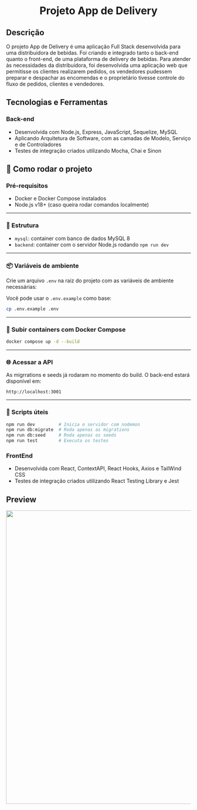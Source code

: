 <h1 align="center">Projeto App de Delivery</h1>

## Descrição

O projeto App de Delivery é uma aplicação Full Stack desenvolvida para uma distribuidora de bebidas. Foi criando e integrado tanto o back-end quanto o front-end, de uma plataforma de delivery de bebidas. Para atender às necessidades da distribuidora, foi desenvolvida uma aplicação web que permitisse os clientes realizarem pedidos, os vendedores pudessem preparar e despachar as encomendas e o proprietário tivesse controle do fluxo de pedidos, clientes e vendedores.

## Tecnologias e Ferramentas

### Back-end

- Desenvolvida com Node.js, Express, JavaScript, Sequelize, MySQL
- Aplicando Arquitetura de Software, com as camadas de Modelo, Serviço e de Controladores
- Testes de integração criados utilizando Mocha, Chai e Sinon

## 🚀 Como rodar o projeto

### Pré-requisitos

- Docker e Docker Compose instalados
- Node.js v18+ (caso queira rodar comandos localmente)

---

### 📁 Estrutura

- `mysql`: container com banco de dados MySQL 8
- `backend`: container com o servidor Node.js rodando `npm run dev`

---

### 📦 Variáveis de ambiente

Crie um arquivo `.env` na raiz do projeto com as variáveis de ambiente necessárias:

Você pode usar o `.env.example` como base:

```bash
cp .env.example .env
```

---

### 🐳 Subir containers com Docker Compose

```bash
docker compose up -d --build
```

---

### 🌐 Acessar a API

As migrrations e seeds já rodaram no momento do build. O back-end estará disponível em:

```
http://localhost:3001
```

---

### 📜 Scripts úteis

```bash
npm run dev         # Inicia o servidor com nodemon
npm run db:migrate  # Roda apenas as migrations
npm run db:seed     # Roda apenas os seeds
npm run test        # Executa os testes
```

### FrontEnd

- Desenvolvida com React, ContextAPI, React Hooks, Axios e TailWind CSS
- Testes de integração criados utilizando React Testing Library e Jest

## Preview

<center><img src="./gif-tela.gif" width="800" >
